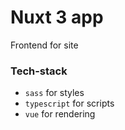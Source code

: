# Nuxt 3 app

Frontend for site

### Tech-stack

- `sass` for styles
- `typescript` for scripts
- `vue` for rendering
